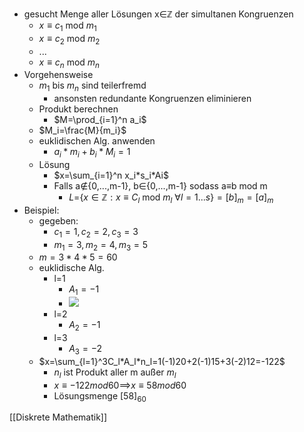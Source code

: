 + gesucht Menge aller Lösungen x∈ℤ der simultanen Kongruenzen
	+  $x≡c_1$ mod $m_1$	 
	+  $x≡c_2$ mod $m_2$	
	+  ...
	+  $x≡c_n$ mod $m_n$
+  Vorgehensweise
	+  $m_1$ bis $m_n$ sind teilerfremd
		+  ansonsten redundante Kongruenzen eliminieren
	+  Produkt berechnen
		+ $M=\prod_{i=1}^n a_i$
	+ $M_i=\frac{M}{m_i}$
	+ euklidischen Alg. anwenden
		+ $a_i*m_i+b_i*M_i=1$
	+ Lösung
		+ $x=\sum_{i=1}^n x_i*s_i*Ai$
		+ Falls a∉{0,...,m-1}, b∈{0,...,m-1} sodass a≡b mod m
			+ $L=${$x∈ℤ: x≡C_l$ mod $m_l$ $∀l=1...s$}$=[b]_m=[a]_m$ 
+ Beispiel:
	+ gegeben:
		+ $c_1=1, c_2=2, c_3=3$
		+ $m_1=3, m_2=4, m_3=5$
	+ $m=3*4*5=60$
	+ euklidische Alg.
		+ l=1
			+ $A_1=-1$
			+ ![](../../z_images/Pasted%20image%2020220319102428.png)
		+ l=2
			+ $A_2=-1$
		+ l=3
			+ $A_3=-2$
	+ $x=\sum_{l=1}^3C_l*A_l*n_l=1(-1)20+2(-1)15+3(-2)12=-122$
		+ $n_l$ ist Produkt aller m außer $m_l$
		+ $x≡-122mod60$==>$x≡ 58 mod 60$
		+ Lösungsmenge $[58]_60$

[[Diskrete Mathematik]]
